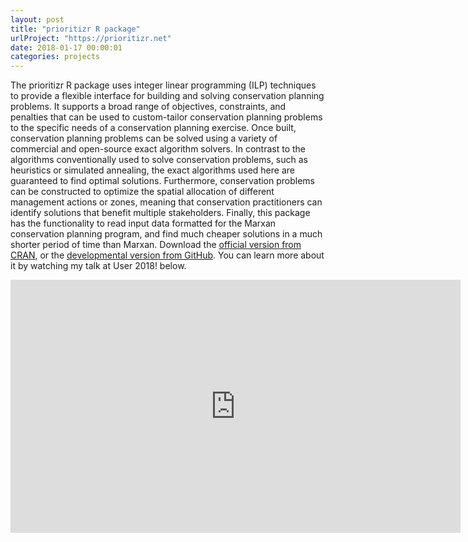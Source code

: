```yaml
---
layout: post
title: "prioritizr R package"
urlProject: "https://prioritizr.net"
date: 2018-01-17 00:00:01
categories: projects
---
```


The prioritizr R package uses integer linear programming (ILP) techniques to provide a flexible interface for building and solving conservation planning problems. It supports a broad range of objectives, constraints, and penalties that can be used to custom-tailor conservation planning problems to the specific needs of a conservation planning exercise. Once built, conservation planning problems can be solved using a variety of commercial and open-source exact algorithm solvers. In contrast to the algorithms conventionally used to solve conservation problems, such as heuristics or simulated annealing, the exact algorithms used here are guaranteed to find optimal solutions. Furthermore, conservation problems can be constructed to optimize the spatial allocation of different management actions or zones, meaning that conservation practitioners can identify solutions that benefit multiple stakeholders. Finally, this package has the functionality to read input data formatted for the Marxan conservation planning program, and find much cheaper solutions in a much shorter period of time than Marxan. Download the [official version from CRAN](https://cran.r-project.org/web/packages/prioritizr/index.html), or the [developmental version from GitHub](https://github.com/prioritizr/prioritizr). You can learn more about it by watching my talk at User 2018! below.

<div style="width:100%;text-align:center;">
<iframe align="middle" width="720" height="405" src="https://www.youtube.com/embed/da7r3Qyn6ag" frameborder="0" allow="autoplay; encrypted-media" allowfullscreen></iframe>
</div>
